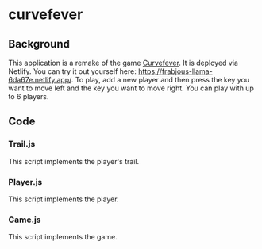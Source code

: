 # curvefever

## Background

This application is a remake of the game [Curvefever](https://curvefever.pro/). It is deployed via Netlify. You can try it out yourself here: https://frabjous-llama-6da67e.netlify.app/. To play, add a new player and then press the key you want to move left and the key you want to move right. You can play with up to 6 players.

## Code

### Trail.js

This script implements the player's trail.

### Player.js

This script implements the player.

### Game.js

This script implements the game.
